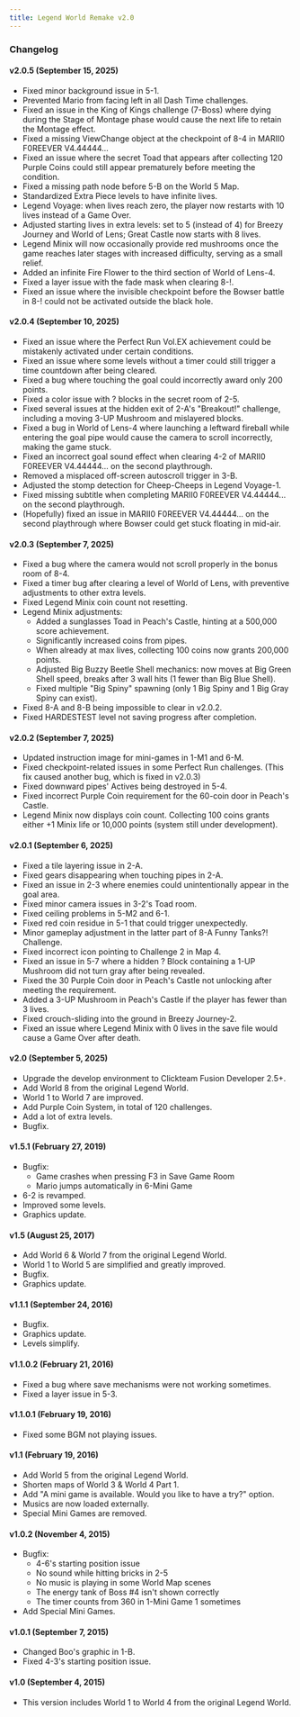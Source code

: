 ```yaml
---
title: Legend World Remake v2.0
---
```


### Changelog
#### v2.0.5 (September 15, 2025)
- Fixed minor background issue in 5-1.
- Prevented Mario from facing left in all Dash Time challenges.
- Fixed an issue in the King of Kings challenge (7-Boss) where dying during the Stage of Montage phase would cause the next life to retain the Montage effect.
- Fixed a missing ViewChange object at the checkpoint of 8-4 in MARII0 F0REEVER V4.44444...
- Fixed an issue where the secret Toad that appears after collecting 120 Purple Coins could still appear prematurely before meeting the condition.
- Fixed a missing path node before 5-B on the World 5 Map.
- Standardized Extra Piece levels to have infinite lives.
- Legend Voyage: when lives reach zero, the player now restarts with 10 lives instead of a Game Over.
- Adjusted starting lives in extra levels: set to 5 (instead of 4) for Breezy Journey and World of Lens; Great Castle now starts with 8 lives.
- Legend Minix will now occasionally provide red mushrooms once the game reaches later stages with increased difficulty, serving as a small relief.
- Added an infinite Fire Flower to the third section of World of Lens-4.
- Fixed a layer issue with the fade mask when clearing 8-!.
- Fixed an issue where the invisible checkpoint before the Bowser battle in 8-! could not be activated outside the black hole.

#### v2.0.4 (September 10, 2025)
- Fixed an issue where the Perfect Run Vol.EX achievement could be mistakenly activated under certain conditions.
- Fixed an issue where some levels without a timer could still trigger a time countdown after being cleared.
- Fixed a bug where touching the goal could incorrectly award only 200 points.
- Fixed a color issue with ? blocks in the secret room of 2-5.
- Fixed several issues at the hidden exit of 2-A's "Breakout!" challenge, including a moving 3-UP Mushroom and mislayered blocks.
- Fixed a bug in World of Lens-4 where launching a leftward fireball while entering the goal pipe would cause the camera to scroll incorrectly, making the game stuck.
- Fixed an incorrect goal sound effect when clearing 4-2 of MARII0 F0REEVER V4.44444... on the second playthrough.
- Removed a misplaced off-screen autoscroll trigger in 3-B.
- Adjusted the stomp detection for Cheep-Cheeps in Legend Voyage-1.
- Fixed missing subtitle when completing MARII0 F0REEVER V4.44444... on the second playthrough.
- (Hopefully) fixed an issue in MARII0 F0REEVER V4.44444... on the second playthrough where Bowser could get stuck floating in mid-air.

#### v2.0.3 (September 7, 2025)
- Fixed a bug where the camera would not scroll properly in the bonus room of 8-4.
- Fixed a timer bug after clearing a level of World of Lens, with preventive adjustments to other extra levels.
- Fixed Legend Minix coin count not resetting.
- Legend Minix adjustments:
    - Added a sunglasses Toad in Peach's Castle, hinting at a 500,000 score achievement.
    - Significantly increased coins from pipes.
    - When already at max lives, collecting 100 coins now grants 200,000 points.
    - Adjusted Big Buzzy Beetle Shell mechanics: now moves at Big Green Shell speed, breaks after 3 wall hits (1 fewer than Big Blue Shell).
    - Fixed multiple "Big Spiny" spawning (only 1 Big Spiny and 1 Big Gray Spiny can exist).
- Fixed 8-A and 8-B being impossible to clear in v2.0.2.
- Fixed HARDESTEST level not saving progress after completion.

#### v2.0.2 (September 7, 2025)
- Updated instruction image for mini-games in 1-M1 and 6-M.
- Fixed checkpoint-related issues in some Perfect Run challenges. (This fix caused another bug, which is fixed in v2.0.3)
- Fixed downward pipes' Actives being destroyed in 5-4.
- Fixed incorrect Purple Coin requirement for the 60-coin door in Peach's Castle.
- Legend Minix now displays coin count. Collecting 100 coins grants either +1 Minix life or 10,000 points (system still under development).

#### v2.0.1 (September 6, 2025)
- Fixed a tile layering issue in 2-A.
- Fixed gears disappearing when touching pipes in 2-A.
- Fixed an issue in 2-3 where enemies could unintentionally appear in the goal area.
- Fixed minor camera issues in 3-2's Toad room.
- Fixed ceiling problems in 5-M2 and 6-1.
- Fixed red coin residue in 5-1 that could trigger unexpectedly.
- Minor gameplay adjustment in the latter part of 8-A Funny Tanks?! Challenge.
- Fixed incorrect icon pointing to Challenge 2 in Map 4.
- Fixed an issue in 5-7 where a hidden ? Block containing a 1-UP Mushroom did not turn gray after being revealed.
- Fixed the 30 Purple Coin door in Peach's Castle not unlocking after meeting the requirement.
- Added a 3-UP Mushroom in Peach's Castle if the player has fewer than 3 lives.
- Fixed crouch-sliding into the ground in Breezy Journey-2.
- Fixed an issue where Legend Minix with 0 lives in the save file would cause a Game Over after death.

#### v2.0 (September 5, 2025)
- Upgrade the develop environment to Clickteam Fusion Developer 2.5+.
- Add World 8 from the original Legend World.
- World 1 to World 7 are improved.
- Add Purple Coin System, in total of 120 challenges.
- Add a lot of extra levels.
- Bugfix.

#### v1.5.1 (February 27, 2019)
- Bugfix:
    - Game crashes when pressing F3 in Save Game Room
    - Mario jumps automatically in 6-Mini Game
- 6-2 is revamped.
- Improved some levels.
- Graphics update.

#### v1.5 (August 25, 2017)
- Add World 6 & World 7 from the original Legend World.
- World 1 to World 5 are simplified and greatly improved.
- Bugfix.
- Graphics update.

#### v1.1.1 (September 24, 2016)
- Bugfix. 
- Graphics update.
- Levels simplify.

#### v1.1.0.2 (February 21, 2016)
- Fixed a bug where save mechanisms were not working sometimes.
- Fixed a layer issue in 5-3.

#### v1.1.0.1 (February 19, 2016)
- Fixed some BGM not playing issues.

#### v1.1 (February 19, 2016)
- Add World 5 from the original Legend World.
- Shorten maps of World 3 & World 4 Part 1.
- Add "A mini game is available. Would you like to have a try?" option.
- Musics are now loaded externally.
- Special Mini Games are removed.

#### v1.0.2 (November 4, 2015)
- Bugfix:
    - 4-6's starting position issue
    - No sound while hitting bricks in 2-5
    - No music is playing in some World Map scenes
    - The energy tank of Boss #4 isn't shown correctly
    - The timer counts from 360 in 1-Mini Game 1 sometimes
- Add Special Mini Games.

#### v1.0.1 (September 7, 2015)
- Changed Boo's graphic in 1-B.
- Fixed 4-3's starting position issue.

#### v1.0 (September 4, 2015)
- This version includes World 1 to World 4 from the original Legend World.